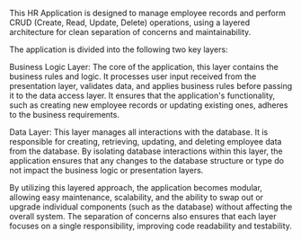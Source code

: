 This HR Application is designed to manage employee records and perform CRUD (Create, Read, Update, Delete) operations, using a layered architecture for clean separation of concerns and maintainability.

The application is divided into the following two key layers:

Business Logic Layer: The core of the application, this layer contains the business rules and logic. It processes user input received from the presentation layer, validates data, and applies business rules before passing it to the data access layer. It ensures that the application's functionality, such as creating new employee records or updating existing ones, adheres to the business requirements.

Data Layer: This layer manages all interactions with the database. It is responsible for creating, retrieving, updating, and deleting employee data from the database. By isolating database interactions within this layer, the application ensures that any changes to the database structure or type do not impact the business logic or presentation layers.

By utilizing this layered approach, the application becomes modular, allowing easy maintenance, scalability, and the ability to swap out or upgrade individual components (such as the database) without affecting the overall system. The separation of concerns also ensures that each layer focuses on a single responsibility, improving code readability and testability.
